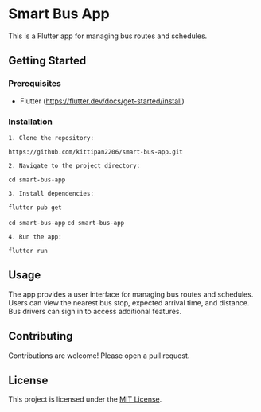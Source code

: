 # Smart Bus App

This is a Flutter app for managing bus routes and schedules.

## Getting Started

### Prerequisites

- Flutter (<https://flutter.dev/docs/get-started/install>)

### Installation

    1. Clone the repository:

```https://github.com/kittipan2206/smart-bus-app.git```

    2. Navigate to the project directory:

```cd smart-bus-app```

    3. Install dependencies:

```flutter pub get```

```cd smart-bus-app```
```cd smart-bus-app```

    4. Run the app:

```flutter run```

## Usage

The app provides a user interface for managing bus routes and schedules. Users can view the nearest bus stop, expected arrival time, and distance. Bus drivers can sign in to access additional features.

## Contributing

Contributions are welcome! Please open a pull request.

## License

This project is licensed under the [MIT License](LICENSE).